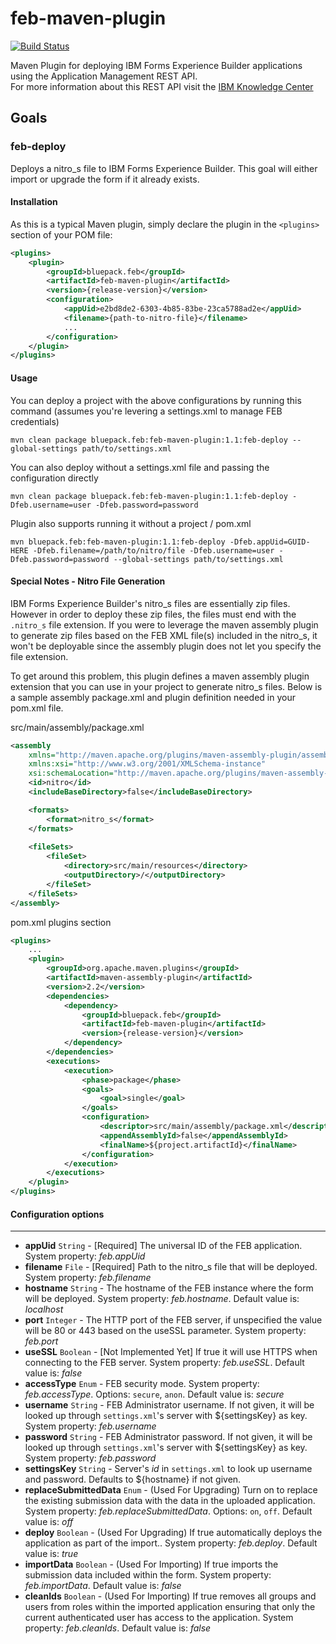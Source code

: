 # feb-maven-plugin
[![Build Status](https://travis-ci.org/bluepack/feb-maven-plugin.svg?branch=master)](https://travis-ci.org/bluepack/feb-maven-plugin)

Maven Plugin for deploying IBM Forms Experience Builder applications using the Application Management REST API.  
For more information about this REST API visit the [IBM Knowledge Center](http://www.ibm.com/support/knowledgecenter/SS6KJL_8.6.3/FEB/ref_rest_api_auto_deploy.html)

## Goals

### feb-deploy
Deploys a nitro_s file to IBM Forms Experience Builder.  This goal will either import or upgrade the form if it already exists.

#### Installation

As this is a typical Maven plugin, simply declare the plugin in the `<plugins>` section of your POM file:

```xml
<plugins>
    <plugin>
        <groupId>bluepack.feb</groupId>
        <artifactId>feb-maven-plugin</artifactId>
        <version>{release-version}</version>
        <configuration>
            <appUid>e2bd8de2-6303-4b85-83be-23ca5788ad2e</appUid>
            <filename>{path-to-nitro-file}</filename>
            ...
        </configuration>
    </plugin>
</plugins>
```
#### Usage
You can deploy a project with the above configurations by running this command (assumes you're levering a settings.xml to manage FEB credentials)

    mvn clean package bluepack.feb:feb-maven-plugin:1.1:feb-deploy --global-settings path/to/settings.xml

You can also deploy without a settings.xml file and passing the configuration directly

    mvn clean package bluepack.feb:feb-maven-plugin:1.1:feb-deploy -Dfeb.username=user -Dfeb.password=password

Plugin also supports running it without a project / pom.xml

    mvn bluepack.feb:feb-maven-plugin:1.1:feb-deploy -Dfeb.appUid=GUID-HERE -Dfeb.filename=/path/to/nitro/file -Dfeb.username=user -Dfeb.password=password --global-settings path/to/settings.xml

#### Special Notes - Nitro File Generation
IBM Forms Experience Builder's nitro_s files are essentially zip files.  However in order to deploy these zip files, 
the files must end with the `.nitro_s` file extension.  If you were to leverage the maven assembly plugin to
generate zip files based on the FEB XML file(s) included in the nitro_s, it won't be deployable since the assembly
plugin does not let you specify the file extension.

To get around this problem, this plugin defines a maven assembly plugin extension that you can use in your project to
generate nitro_s files.  Below is a sample assembly package.xml and plugin definition needed in your pom.xml file.

src/main/assembly/package.xml
```xml
<assembly
	xmlns="http://maven.apache.org/plugins/maven-assembly-plugin/assembly/1.1.2"
	xmlns:xsi="http://www.w3.org/2001/XMLSchema-instance"
	xsi:schemaLocation="http://maven.apache.org/plugins/maven-assembly-plugin/assembly/1.1.2 http://maven.apache.org/xsd/assembly-1.1.2.xsd">
	<id>nitro</id>
	<includeBaseDirectory>false</includeBaseDirectory>

	<formats>
		<format>nitro_s</format>
	</formats>
	
	<fileSets>
		<fileSet>
			<directory>src/main/resources</directory>
			<outputDirectory>/</outputDirectory>
		</fileSet>
	</fileSets>
</assembly>
```

pom.xml plugins section
```xml
<plugins>
    ...
    <plugin>
        <groupId>org.apache.maven.plugins</groupId>
        <artifactId>maven-assembly-plugin</artifactId>
        <version>2.2</version>
        <dependencies>
            <dependency>
                <groupId>bluepack.feb</groupId>
                <artifactId>feb-maven-plugin</artifactId>
                <version>{release-version}</version>
            </dependency>
        </dependencies>
        <executions>
            <execution>
                <phase>package</phase>
                <goals>
                    <goal>single</goal>
                </goals>
                <configuration>
                    <descriptor>src/main/assembly/package.xml</descriptor>
                    <appendAssemblyId>false</appendAssemblyId>
                    <finalName>${project.artifactId}</finalName>
                </configuration>
            </execution>
        </executions>
    </plugin>
</plugins>
```

#### Configuration options
-------------------------
+ **appUid** `String` - [Required] The universal ID of the FEB application. System property: *feb.appUid*
+ **filename** `File` - [Required] Path to the nitro_s file that will be deployed. System property: *feb.filename*
+ **hostname** `String` - The hostname of the FEB instance where the form will be deployed. System property: *feb.hostname*. Default value is: *localhost*
+ **port** `Integer` - The HTTP port of the FEB server, if unspecified the value will be 80 or 443 based on the useSSL parameter. System property: *feb.port*
+ **useSSL** `Boolean` - [Not Implemented Yet] If true it will use HTTPS when connecting to the FEB server. System property: *feb.useSSL*. Default value is: *false*
+ **accessType** `Enum` - FEB security mode. System property: *feb.accessType*. Options: `secure`, `anon`. Default value is: *secure*
+ **username** `String` - FEB Administrator username. If not given, it will be looked up through `settings.xml`'s server with ${settingsKey} as key. System property: *feb.username*
+ **password** `String` - FEB Administrator password. If not given, it will be looked up through `settings.xml`'s server with ${settingsKey} as key. System property: *feb.password*
+ **settingsKey** `String` - Server's *id* in `settings.xml` to look up username and password. Defaults to ${hostname} if not given.
+ **replaceSubmittedData** `Enum` - (Used For Upgrading) Turn on to replace the existing submission data with the data in the uploaded application. System property: *feb.replaceSubmittedData*. Options: `on`, `off`. Default value is: *off*
+ **deploy** `Boolean` -  (Used For Upgrading) If true automatically deploys the application as part of the import.. System property: *feb.deploy*. Default value is: *true*
+ **importData** `Boolean` -  (Used For Importing) If true imports the submission data included within the form. System property: *feb.importData*. Default value is: *false*
+ **cleanIds** `Boolean` - (Used For Importing) If true removes all groups and users from roles within the imported application ensuring that only the current authenticated user has access to the application. System property: *feb.cleanIds*. Default value is: *false*

